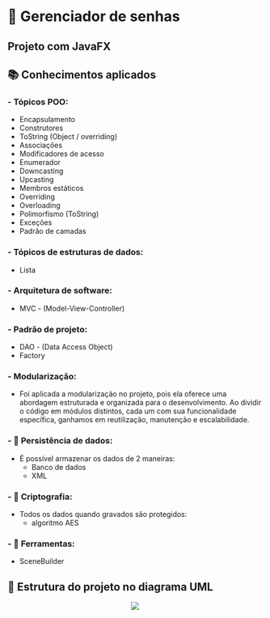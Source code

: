 # 🔐 Gerenciador de senhas
## Projeto com JavaFX

## 📚 Conhecimentos aplicados
### - **Tópicos POO:**
- Encapsulamento
- Construtores
- ToString (Object / overriding)
- Associações
- Modificadores de acesso
- Enumerador
- Downcasting
- Upcasting
- Membros estáticos
- Overriding
- Overloading
- Polimorfismo (ToString)
- Exceções
- Padrão de camadas

### - **Tópicos de estruturas de dados:**
- Lista

### - **Arquitetura de software:**
- MVC - (Model-View-Controller)

### - **Padrão de projeto:**
- DAO - (Data Access Object)
- Factory

### - **Modularização:**
- Foi aplicada a modularização no projeto, pois ela oferece uma abordagem estruturada e organizada para o desenvolvimento. Ao dividir o código em módulos distintos, cada um com sua funcionalidade específica, ganhamos em reutilização, manutenção e escalabilidade.

### - **🎲 Persistência de dados:**
- É possível armazenar os dados de 2 maneiras:
  * Banco de dados
  * XML

### - **🔑 Criptografia:**
- Todos os dados quando gravados são protegidos:
  * algoritmo AES

### - **🔨 Ferramentas:**
- SceneBuilder


## 🚨 Estrutura do projeto no diagrama UML

<p align="center">
  <img src="https://github.com/ffernandoadriano/BlueKeeper/assets/96425026/bf73f992-b23c-433e-8154-dc8233b5c631" />
</p>
